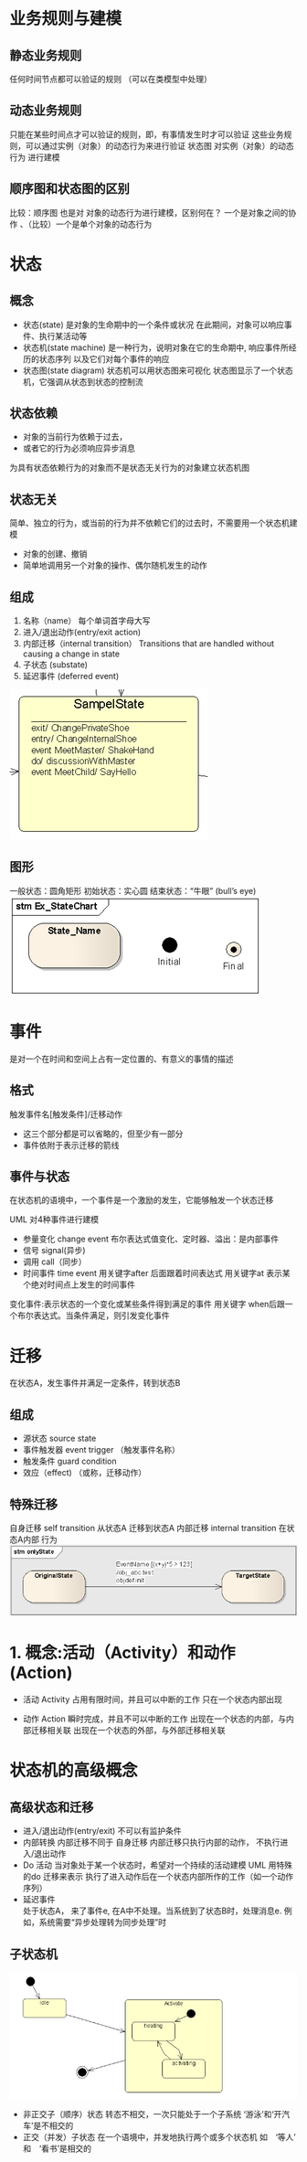 # 业务规则与建模
## 静态业务规则
任何时间节点都可以验证的规则 （可以在类模型中处理）
## 动态业务规则
只能在某些时间点才可以验证的规则，即，有事情发生时才可以验证
这些业务规则，可以通过实例（对象）的动态行为来进行验证
状态图 对实例（对象）的动态行为 进行建模 

## 顺序图和状态图的区别
比较：顺序图 也是对 对象的动态行为进行建模，区别何在？
一个是对象之间的协作 、（比较）一个是单个对象的动态行为

# 状态
## 概念
- 状态(state)
是对象的生命期中的一个条件或状况
在此期间，对象可以响应事件、执行某活动等
- 状态机(state machine) 
是一种行为，说明对象在它的生命期中, 响应事件所经历的状态序列 以及它们对每个事件的响应
- 状态图(state diagram)
状态机可以用状态图来可视化
状态图显示了一个状态机，它强调从状态到状态的控制流

## 状态依赖
- 对象的当前行为依赖于过去，
- 或者它的行为必须响应异步消息

为具有状态依赖行为的对象而不是状态无关行为的对象建立状态机图
## 状态无关
简单、独立的行为，或当前的行为并不依赖它们的过去时，不需要用一个状态机建模
- 对象的创建、撤销
- 简单地调用另一个对象的操作、偶尔随机发生的动作

## 组成
1. 名称（name）
每个单词首字母大写
2. 进入/退出动作(entry/exit action)
3. 内部迁移（internal transition）
Transitions that are handled without causing a change in state
4. 子状态 (substate)
5. 延迟事件 (deferred event)

![](Screenshots/../Screenshots/2020-09-05-12-16-22.png)

## 图形
一般状态：圆角矩形
初始状态：实心圆
结束状态：“牛眼” (bull’s eye)
![](Screenshots/../Screenshots/2020-09-05-12-28-38.png)
# 事件
是对一个在时间和空间上占有一定位置的、有意义的事情的描述
## 格式
触发事件名[触发条件]/迁移动作
- 这三个部分都是可以省略的，但至少有一部分
- 事件依附于表示迁移的箭线

## 事件与状态
在状态机的语境中，一个事件是一个激励的发生，它能够触发一个状态迁移


UML 对4种事件进行建模
- 参量变化 change event 布尔表达式值变化、定时器、溢出：是内部事件
- 信号 signal(异步)
- 调用 call（同步）
- 时间事件 time event
用关键字after 后面跟着时间表达式
用关键字at 表示某个绝对时间点上发生的时间事件

变化事件:表示状态的一个变化或某些条件得到满足的事件
用关键字 when后跟一个布尔表达式。当条件满足，则引发变化事件

# 迁移
在状态A，发生事件并满足一定条件，转到状态B
## 组成
- 源状态 source state
- 事件触发器 event trigger （触发事件名称）
- 触发条件 guard condition
- 效应（effect)	 （或称，迁移动作）

## 特殊迁移
自身迁移  self transition
从状态A 迁移到状态A
内部迁移 internal transition 
在状态A内部 行为
![](Screenshots/../Screenshots/2020-09-05-12-29-03.png)

# 1. 概念:活动（Activity）和动作(Action)
- 活动 Activity
占用有限时间，并且可以中断的工作
只在一个状态内部出现

- 动作 Action
瞬时完成，并且不可以中断的工作
出现在一个状态的内部，与内部迁移相关联
出现在一个状态的外部，与外部迁移相关联

# 状态机的高级概念
## 高级状态和迁移
- 进入/退出动作(entry/exit)
不可以有监护条件
- 内部转换
内部迁移不同于 自身迁移
内部迁移只执行内部的动作， 不执行进入/退出动作
- Do 活动
当对象处于某一个状态时，希望对一个持续的活动建模
UML 用特殊的do 迁移来表示
执行了进入动作后在一个状态内部所作的工作（如一个动作序列）
- 延迟事件	
处于状态A， 来了事件e, 在A中不处理。当系统到了状态B时，处理消息e.
例如，系统需要“异步处理转为同步处理”时
## 子状态机
![](Screenshots/../Screenshots/2020-09-05-13-54-17.png)
- 非正交子（顺序）状态
转态不相交，一次只能处于一个子系统
‘游泳’和‘开汽车’是不相交的
- 正交（并发）子状态
在一个语境中，并发地执行两个或多个状态机
如　‘等人’　和　‘看书’是相交的


